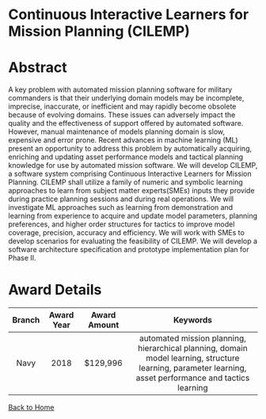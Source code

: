 
Continuous Interactive Learners for Mission Planning (CILEMP)
=============================================================

# Abstract


A key problem with automated mission planning software for military commanders is that their underlying domain models may be incomplete, imprecise, inaccurate, or inefficient and may rapidly become obsolete because of evolving domains. These issues can adversely impact the quality and the effectiveness of support offered by automated software. However, manual maintenance of models planning domain is slow, expensive and error prone. Recent advances in machine learning (ML) present an opportunity to address this problem by automatically acquiring, enriching and updating asset performance models and tactical planning knowledge for use by automated mission software. We will develop CILEMP, a software system comprising Continuous Interactive Learners for Mission Planning. CILEMP shall utilize a family of numeric and symbolic learning approaches to learn from subject matter experts(SMEs) inputs they provide during practice planning sessions and during real operations. We will investigate ML approaches such as learning from demonstration and learning from experience to acquire and update model parameters, planning preferences, and higher order structures for tactics to improve model coverage, precision, accuracy and efficiency. We will work with SMEs to develop scenarios for evaluating the feasibility of CILEMP. We will develop a software architecture specification and prototype implementation plan for Phase II.  

# Award Details

|Branch|Award Year|Award Amount|Keywords|
| :---: | :---: | :---: | :---: |
|Navy|2018|$129,996|automated mission planning, hierarchical planning, domain model learning, structure learning, parameter learning, asset performance and tactics learning|
  
  


[Back to Home](https://github.com/chrischow/dod_sbir_awards/JH/#1981)